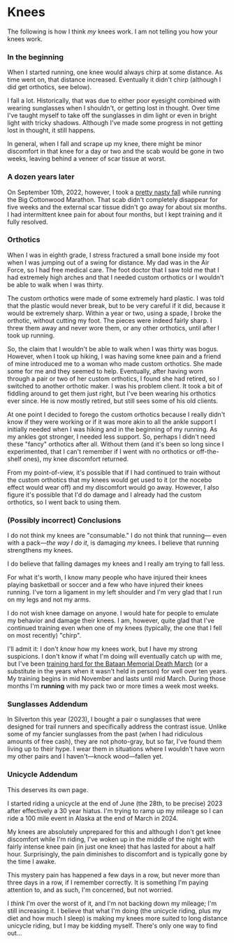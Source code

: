 # Knees

The following is how I think *my* knees work. I am not telling you how
your knees work.

### In the beginning

When I started running, one knee would always chirp at some distance.  As
time went on, that distance increased. Eventually it didn't chirp (although
I did get orthotics, see below).

I fall a lot. Historically, that was due to either poor eyesight combined
with wearing sunglasses when I shouldn't, or getting lost in thought.  Over
time I've taught myself to take off the sunglasses in dim light or even
in bright light with tricky shadows.  Although I've made some progress in
not getting lost in thought, it still happens.

In general, when I fall and scrape up my knee, there might be minor
discomfort in that knee for a day or two and the scab would be gone in
two weeks, leaving behind a veneer of scar tissue at worst.

### A dozen years later

On September 10th, 2022, however, I took a [pretty nasty
fall](https://ctm.github.io/docs/yld/running/past/2022/big_cottonwood_marathon.html#bam)
while running the Big Cottonwood Marathon.  That scab didn't
completely disappear for five weeks and the external scar tissue
didn't go away for about six months.  I had intermittent knee pain for
about four months, but I kept training and it fully resolved.

### Orthotics

When I was in eighth grade, I stress fractured a small bone inside my foot
when I was jumping out of a swing for distance.  My dad was in the Air Force,
so I had free medical care.  The foot doctor that I saw told me that I had
extremely high arches and that I needed custom orthotics or I wouldn't be able
to walk when I was thirty.

The custom orthotics were made of some extremely hard plastic.  I was told
that the plastic would never break, but to be very careful if it did, because
it would be extremely sharp.  Within a year or two, using a spade, I broke
the orthotic, without cutting my foot.  The pieces were indeed fairly sharp.
I threw them away and never wore them, or any other orthotics, until after
I took up running.

So, the claim that I wouldn't be able to walk when I was thirty was bogus.
However, when I took up hiking, I was having some knee pain and a friend of
mine introduced me to a woman who made custom orthotics.  She made some for
me and they seemed to help.  Eventually, after having worn through a pair or
two of her custom orthotics, I found she had retired, so I switched to another
orthotic maker.  I was his problem client. It took a bit of fiddling around
to get them just right, but I've been wearing his orthotics ever since.  He
is now mostly retired, but still sees some of his old clients.

At one point I decided to forego the custom orthotics because I really
didn't know if they were working or if it was more akin to all the
ankle support I initially needed when I was hiking and in the
beginning of my running.  As my ankles got stronger, I needed less
support.  So, perhaps I didn't need these "fancy" orthotics after all.
Without them (and it's been so long since I experimented, that I can't
remember if I went with no orthotics or off-the-shelf ones), my knee
discomfort returned.

From my point-of-view, it's possible that if I had continued to train
without the custom orthotics that my knees would get used to it (or
the nocebo effect would wear off) and my discomfort would go away.
However, I also figure it's possible that I'd do damage and I already
had the custom orthotics, so I went back to using them.

### (Possibly incorrect) Conclusions

I do not think my knees are "consumable."  I do not think that
running&mdash; even with a pack&mdash;<i>the way I do it</i>, is
damaging <i>my</i> knees.  I believe that running strengthens my
knees.

I do believe that falling damages my knees and I really am trying to
fall less.

For what it's worth, I know many people who have injured their knees
playing basketball or soccer and a few who have injured their knees
running.  I've torn a ligament in my left shoulder and I'm very glad
that I run on my legs and not my arms.

I do not wish knee damage on anyone.  I would hate for people to
emulate my behavior and damage their knees.  I am, however, quite glad
that I've continued training even when one of my knees (typically, the
one that I fell on most recently) "chirp".

I'll admit it: I don't <em>know</em> how my knees work, but I have my
strong suspicions.  I don't know if what I'm doing will eventually
catch up with me, but I've been [training hard for the Bataan Memorial
Death
March](https://github.com/ctm/Bataan-Memorial-Death-March#bataan-memorial-death-march-training)
(or a substitute in the years when it wasn't held in person) for well
over ten years.  My training begins in mid November and lasts until
mid March.  During those months I'm **running** with my pack two or
more times a week most weeks.

### Sunglasses Addendum

In Silverton this year (2023), I bought a pair o sunglasses that were
designed for trail runners and specifically address the contrast
issue.  Unlike some of my fancier sunglasses from the past (when I had
ridiculous amounts of free cash), they are not photo-gray, but so far,
I've found them living up to their hype.  I wear them in situations
where I wouldn't have worn my other pairs and I haven't&mdash;knock
wood&mdash;fallen yet.

### Unicycle Addendum

This deserves its own page.

I started riding a unicycle at the end of June (the 28th, to be precise) 2023
after effectively a 30 year hiatus. I'm trying to ramp up my mileage so I can
ride a 100 mile event in Alaska at the end of March in 2024.

My knees are absolutely unprepared for this and although I don't get knee
discomfort while I'm riding, I've woken up in the middle of the night with
fairly intense knee pain (in just one knee) that has lasted for about a half
hour. Surprisingly, the pain diminishes to discomfort and is typically gone
by the time I awake.

This mystery pain has happened a few days in a row, but never more than
three days in a row, if I remember correctly.  It is something I'm paying
attention to, and as such, I'm concerned, but not worried.

I _think_ I'm over the worst of it, and I'm not backing down my mileage;
I'm still increasing it.  I believe that what I'm doing (the unicycle riding,
plus my diet and how much I sleep) is making my knees more suited to long
distance unicycle riding, but I may be kidding myself. There's only one way
to find out&hellip;
